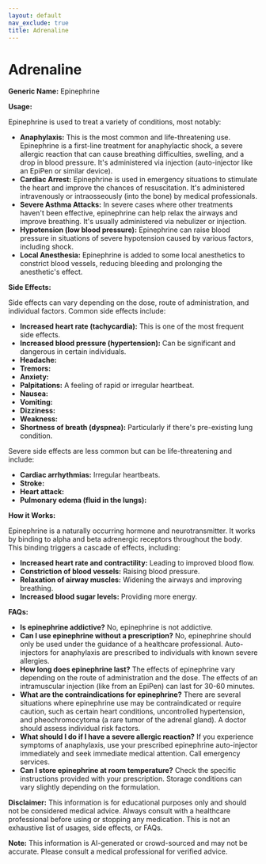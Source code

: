 ```yaml
---
layout: default
nav_exclude: true
title: Adrenaline
---
```


# Adrenaline

**Generic Name:** Epinephrine

**Usage:**

Epinephrine is used to treat a variety of conditions, most notably:

* **Anaphylaxis:**  This is the most common and life-threatening use. Epinephrine is a first-line treatment for anaphylactic shock, a severe allergic reaction that can cause breathing difficulties, swelling, and a drop in blood pressure.  It's administered via injection (auto-injector like an EpiPen or similar device).
* **Cardiac Arrest:** Epinephrine is used in emergency situations to stimulate the heart and improve the chances of resuscitation.  It's administered intravenously or intraosseously (into the bone) by medical professionals.
* **Severe Asthma Attacks:** In severe cases where other treatments haven't been effective, epinephrine can help relax the airways and improve breathing.  It's usually administered via nebulizer or injection.
* **Hypotension (low blood pressure):** Epinephrine can raise blood pressure in situations of severe hypotension caused by various factors, including shock.
* **Local Anesthesia:**  Epinephrine is added to some local anesthetics to constrict blood vessels, reducing bleeding and prolonging the anesthetic's effect.


**Side Effects:**

Side effects can vary depending on the dose, route of administration, and individual factors. Common side effects include:

* **Increased heart rate (tachycardia):** This is one of the most frequent side effects.
* **Increased blood pressure (hypertension):** Can be significant and dangerous in certain individuals.
* **Headache:**
* **Tremors:**
* **Anxiety:**
* **Palpitations:**  A feeling of rapid or irregular heartbeat.
* **Nausea:**
* **Vomiting:**
* **Dizziness:**
* **Weakness:**
* **Shortness of breath (dyspnea):**  Particularly if there's pre-existing lung condition.


Severe side effects are less common but can be life-threatening and include:

* **Cardiac arrhythmias:** Irregular heartbeats.
* **Stroke:**
* **Heart attack:**
* **Pulmonary edema (fluid in the lungs):**


**How it Works:**

Epinephrine is a naturally occurring hormone and neurotransmitter. It works by binding to alpha and beta adrenergic receptors throughout the body. This binding triggers a cascade of effects, including:

* **Increased heart rate and contractility:** Leading to improved blood flow.
* **Constriction of blood vessels:**  Raising blood pressure.
* **Relaxation of airway muscles:** Widening the airways and improving breathing.
* **Increased blood sugar levels:** Providing more energy.


**FAQs:**

* **Is epinephrine addictive?** No, epinephrine is not addictive.
* **Can I use epinephrine without a prescription?**  No, epinephrine should only be used under the guidance of a healthcare professional.  Auto-injectors for anaphylaxis are prescribed to individuals with known severe allergies.
* **How long does epinephrine last?** The effects of epinephrine vary depending on the route of administration and the dose.  The effects of an intramuscular injection (like from an EpiPen) can last for 30-60 minutes.
* **What are the contraindications for epinephrine?**  There are several situations where epinephrine use may be contraindicated or require caution, such as certain heart conditions, uncontrolled hypertension, and pheochromocytoma (a rare tumor of the adrenal gland).  A doctor should assess individual risk factors.
* **What should I do if I have a severe allergic reaction?** If you experience symptoms of anaphylaxis, use your prescribed epinephrine auto-injector immediately and seek immediate medical attention.  Call emergency services.
* **Can I store epinephrine at room temperature?** Check the specific instructions provided with your prescription.  Storage conditions can vary slightly depending on the formulation.

**Disclaimer:** This information is for educational purposes only and should not be considered medical advice.  Always consult with a healthcare professional before using or stopping any medication.  This is not an exhaustive list of usages, side effects, or FAQs.


**Note:** This information is AI-generated or crowd-sourced and may not be accurate. Please consult a medical professional for verified advice.